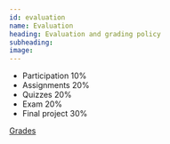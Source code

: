 ```yaml
---
id: evaluation
name: Evaluation
heading: Evaluation and grading policy
subheading: 
image: 
---
```


* Participation 10%
* Assignments 20%
* Quizzes 20%
* Exam 20%
* Final project 30%

[Grades](https://docs.google.com/spreadsheets/d/1peyU9HAd_tZhV3kLELM2gWiQoiZVAx4vnpH7Aqx_xBU/edit?usp=sharing)
